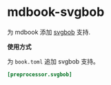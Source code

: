 # mdbook-svgbob

为 mdbook 添加 [svgbob](https://ivanceras.github.io/svgbob-editor/) 支持.

**使用方式**

为 `book.toml` 追加 svgbob 支持。

```toml
[preprocessor.svgbob]
```
